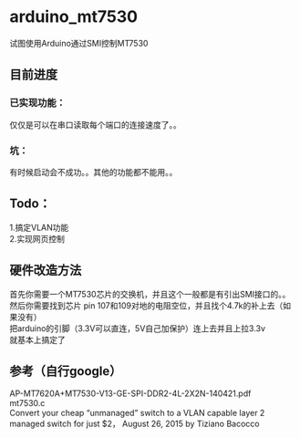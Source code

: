 # arduino_mt7530
试图使用Arduino通过SMI控制MT7530  

## 目前进度
### 已实现功能：
仅仅是可以在串口读取每个端口的连接速度了。。  
### 坑：
有时候启动会不成功。。其他的功能都不能用。。  

## Todo：
1.搞定VLAN功能  
2.实现网页控制  

## 硬件改造方法
首先你需要一个MT7530芯片的交换机，并且这个一般都是有引出SMI接口的。。  
然后你需要找到芯片 pin 107和109对地的电阻空位，并且找个4.7k的补上去（如果没有）  
把arduino的引脚（3.3V可以直连，5V自己加保护）连上去并且上拉3.3v  
就基本上搞定了  




## 参考（自行google）
AP-MT7620A+MT7530-V13-GE-SPI-DDR2-4L-2X2N-140421.pdf  
mt7530.c  
Convert your cheap “unmanaged” switch to a VLAN capable layer 2 managed switch for just $2， August 26, 2015 by Tiziano Bacocco  




